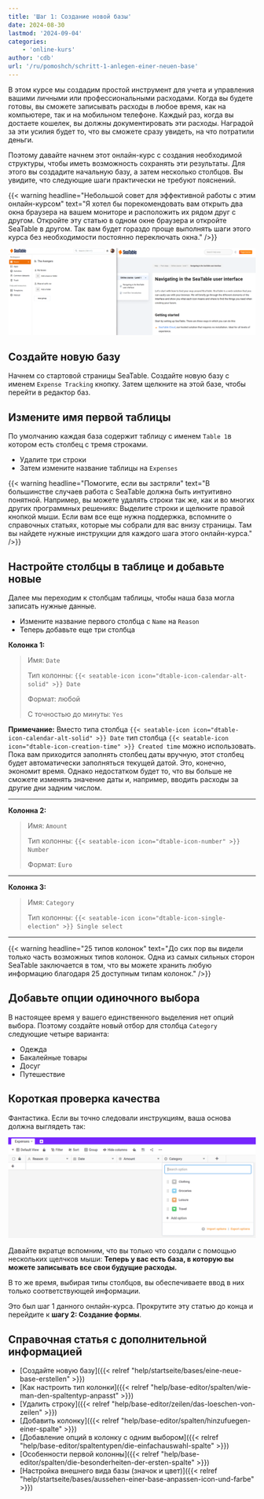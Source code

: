 ```yaml
---
title: 'Шаг 1: Создание новой базы'
date: 2024-08-30
lastmod: '2024-09-04'
categories:
    - 'online-kurs'
author: 'cdb'
url: '/ru/pomoshch/schritt-1-anlegen-einer-neuen-base'
---
```


В этом курсе мы создадим простой инструмент для учета и управления вашими личными или профессиональными расходами. Когда вы будете готовы, вы сможете записывать расходы в любое время, как на компьютере, так и на мобильном телефоне. Каждый раз, когда вы достаете кошелек, вы должны документировать эти расходы. Наградой за эти усилия будет то, что вы сможете сразу увидеть, на что потратили деньги.

Поэтому давайте начнем этот онлайн-курс с создания необходимой структуры, чтобы иметь возможность сохранять эти результаты. Для этого вы создадите начальную базу, а затем несколько столбцов. Вы увидите, что следующие шаги практически не требуют пояснений.

{{< warning  headline="Небольшой совет для эффективной работы с этим онлайн-курсом"  text="Я хотел бы порекомендовать вам открыть два окна браузера на вашем мониторе и расположить их рядом друг с другом. Откройте эту статью в одном окне браузера и откройте SeaTable в другом. Так вам будет гораздо проще выполнять шаги этого курса без необходимости постоянно переключать окна." />}}

![](images/level1-browser-window-setup.png)

## Создайте новую базу

Начнем со стартовой страницы SeaTable. Создайте новую базу с именем `Expense Tracking` кнопку. Затем щелкните на этой базе, чтобы перейти в редактор баз.

## Измените имя первой таблицы

По умолчанию каждая база содержит таблицу с именем `Table 1`в котором есть столбец с тремя строками.

- Удалите три строки
- Затем измените название таблицы на `Expenses`

{{< warning  headline="Помогите, если вы застряли"  text="В большинстве случаев работа с SeaTable должна быть интуитивно понятной. Например, вы можете удалять строки так же, как и во многих других программных решениях: Выделите строки и щелкните правой кнопкой мыши. Если вам все еще нужна поддержка, вспомните о справочных статьях, которые мы собрали для вас внизу страницы. Там вы найдете нужные инструкции для каждого шага этого онлайн-курса." />}}

## Настройте столбцы в таблице и добавьте новые

Далее мы переходим к столбцам таблицы, чтобы наша база могла записать нужные данные.

- Измените название первого столбца с `Name` на `Reason`
- Теперь добавьте еще три столбца

**Колонка 1:**

> Имя: `Date`
>
> Тип колонны: `{{< seatable-icon icon="dtable-icon-calendar-alt-solid" >}} Date`
>
> Формат: любой
>
> С точностью до минуты: `Yes`

**Примечание:** Вместо типа столбца `{{< seatable-icon icon="dtable-icon-calendar-alt-solid" >}} Date` тип столбца `{{< seatable-icon icon="dtable-icon-creation-time" >}} Created time` можно использовать. Пока вам приходится заполнять столбец даты вручную, этот столбец будет автоматически заполняться текущей датой. Это, конечно, экономит время. Однако недостатком будет то, что вы больше не сможете изменять значение даты и, например, вводить расходы за другие дни задним числом.

---

**Колонна 2:**

> Имя: `Amount`
>
> Тип колонны: `{{< seatable-icon icon="dtable-icon-number" >}} Number`
>
> Формат: `Euro`

---

**Колонка 3:**

> Имя: `Category`
>
> Тип колонны: `{{< seatable-icon icon="dtable-icon-single-election" >}} Single select`

---

{{< warning  headline="25 типов колонок"  text="До сих пор вы видели только часть возможных типов колонок. Одна из самых сильных сторон SeaTable заключается в том, что вы можете хранить любую информацию благодаря 25 доступным типам колонок." />}}

## Добавьте опции одиночного выбора

В настоящее время у вашего единственного выделения нет опций выбора. Поэтому создайте новый отбор для столбца `Category` следующие четыре варианта:

- Одежда
- Бакалейные товары
- Досуг
- Путешествие

## Короткая проверка качества

Фантастика. Если вы точно следовали инструкциям, ваша основа должна выглядеть так:

![](images/level1-expenses-table.png)

Давайте вкратце вспомним, что вы только что создали с помощью нескольких щелчков мыши: **Теперь у вас есть база, в которую вы можете записывать все свои будущие расходы.**

В то же время, выбирая типы столбцов, вы обеспечиваете ввод в них только соответствующей информации.

Это был шаг 1 данного онлайн-курса. Прокрутите эту статью до конца и перейдите к **шагу 2: Создание формы**.

## Справочная статья с дополнительной информацией

- [Создайте новую базу]({{< relref "help/startseite/bases/eine-neue-base-erstellen" >}})
- [Как настроить тип колонки]({{< relref "help/base-editor/spalten/wie-man-den-spaltentyp-anpasst" >}})
- [Удалить строку]({{< relref "help/base-editor/zeilen/das-loeschen-von-zeilen" >}})
- [Добавить колонку]({{< relref "help/base-editor/spalten/hinzufuegen-einer-spalte" >}})
- [Добавление опций в колонку с одним выбором]({{< relref "help/base-editor/spaltentypen/die-einfachauswahl-spalte" >}})
- [Особенности первой колонны]({{< relref "help/base-editor/spalten/die-besonderheiten-der-ersten-spalte" >}})
- [Настройка внешнего вида базы (значок и цвет)]({{< relref "help/startseite/bases/aussehen-einer-base-anpassen-icon-und-farbe" >}})
